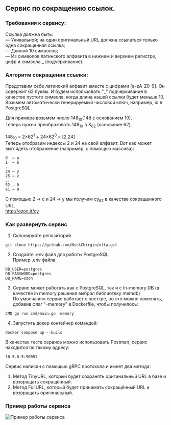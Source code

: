 ## Сервис по сокращению ссылок.
### Требования к сервису:  
Ссылка должна быть:  
— Уникальной; на один оригинальный URL должна ссылаться только одна сокращенная ссылка;  
— Длиной 10 символов;  
— Из символов латинского алфавита в нижнем и верхнем регистре, цифр и символа _ (подчеркивание).  

### Алгоритм сокращения ссылки:
Представим себе латинский алфавит вместе с цифрами [a-zA-Z0-9]. Он содержит 62 буквы. И будем использовать "_" подчеркивание в качестве пустого символа, когда длина нашей ссылки
будет меньше 10.
Возьмем автоматически генерируемый числовой ключ, например, id в PostgreSQL.

Для примера возьмем число 148<sub>10</sub>(148 c основанием 10).  
Теперь нужно преобразовать 148<sub>10</sub> в X<sub>62</sub> (основание 62).

148<sub>10</sub> = 2×62<sup>1</sup> + 24×62<sup>0</sup> = [2,24]  
Теперь отобразим индексы 2 и 24 на свой алфавит. Вот как может выглядеть отображение (например, с помощью массива):
```
0  → a
1  → b
...
24 → y
25 → z
...
52 → 0
61 → 9
```
С помощью 2 → c и 24 → y мы получим cy<sub>62</sub> в качестве сокращенного URL.  
http://ozon.it/cy

### Как развернуть сервис
1. Склонируйте репозиторий
```
git clone https://github.com/NickChirgin/otta.git
```
2. Создайте .env файл для работы PostgreSQL  
Пример .env файла
```
DB_USER=postgres
DB_PASSWORD=postgres
DB_NAME=ozon
```
3. Сервис может работать как с PostgreSQL, так и с In-memory DB (в качестве in memory решения выбрал библиотеку memdb)  
По умолчанию сервис работает с постгре, но это можно поменять, добавив флаг "-memory" в Dockerfile, чтобы получилось:  
```
CMD go run cmd/main.go -memory
```
4. Запустить докер контейнер командой:  
```
docker compose up --build
```

В качестве теста сервиса можно использовать Postman, сервис находится по такому адресу:  
```
10.5.0.5:50051
```

Сервис написан с помощью gRPC протокола и имеет два метода:  
1. Метод TinyURL, который будет сохранять оригинальный URL в базе и возвращать сокращённый.
2. Метод FullURL, который будет принимать сокращённый URL и возвращать оригинальный.  
### Пример работы сервиса
![Пример работы сервиса](https://raw.githubusercontent.com/NickChirgin/otta/feature/gif/ezgif.com-video-to-gif.gif)
